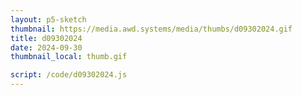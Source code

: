 ```yaml
---
layout: p5-sketch
thumbnail: https://media.awd.systems/media/thumbs/d09302024.gif
title: d09302024
date: 2024-09-30
thumbnail_local: thumb.gif

script: /code/d09302024.js
---
```


